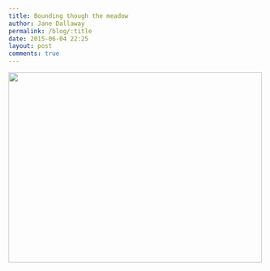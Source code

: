 ```yaml
---
title: Bounding though the meadow
author: Jane Dallaway
permalink: /blog/:title
date: 2015-06-04 22:25
layout: post
comments: true
---
```


<div><a href="http://static.skitters.dallaway.com/ENtp_FullSizeRender.jpg"><img src="http://static.skitters.dallaway.com/ENtp_thumb_FullSizeRender.jpg" width="500" height="375"/></a></div>



  




      
